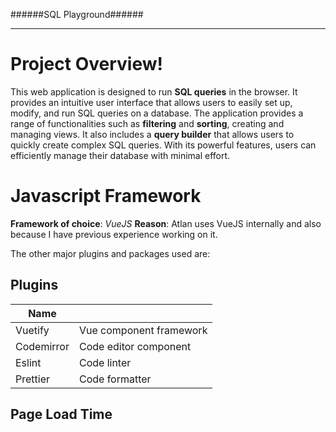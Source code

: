 ######SQL Playground######

---

# Project Overview!

This web application is designed to run **SQL queries** in the browser. It provides an intuitive user interface that allows users to easily set up, modify, and run SQL queries on a database. The application provides a range of functionalities such as **filtering** and **sorting**, creating and managing views. It also includes a **query builder** that allows users to quickly create complex SQL queries. With its powerful features, users can efficiently manage their database with minimal effort.

# Javascript Framework

**Framework of choice**: _VueJS_
**Reason**: Atlan uses VueJS internally and also because I have previous experience working on it.

The other major plugins and packages used are:

## Plugins

| Name       |                         |
| ---------- | ----------------------- |
| Vuetify    | Vue component framework |
| Codemirror | Code editor component   |
| Eslint     | Code linter             |
| Prettier   | Code formatter          |

## Page Load Time
